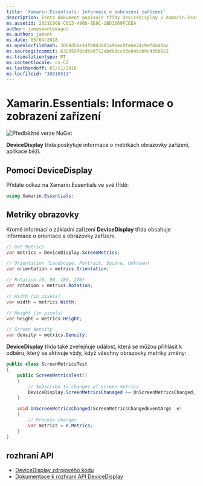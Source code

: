 ```yaml
---
title: 'Xamarin.Essentials: Informace o zobrazení zařízení'
description: Tento dokument popisuje třídy DeviceDisplay v Xamarin.Essentials, který poskytuje metriky obrazovky pro zařízení, na kterém je aplikace spuštěna.
ms.assetid: 2821C908-C613-490D-8E8C-1BD3269FCEEA
author: jamesmontemagno
ms.author: jamont
ms.date: 05/04/2018
ms.openlocfilehash: 3060d56e14fb0d3801a96ec0fe6e24c9efda4dac
ms.sourcegitcommit: 632955f8cdb80712abd8dcc30e046cb9c435b922
ms.translationtype: MT
ms.contentlocale: cs-CZ
ms.lasthandoff: 07/11/2018
ms.locfileid: "38816513"
---
```

# <a name="xamarinessentials-device-display-information"></a>Xamarin.Essentials: Informace o zobrazení zařízení

![Předběžné verze NuGet](~/media/shared/pre-release.png)

**DeviceDisplay** třída poskytuje informace o metrikách obrazovky zařízení, aplikace běží.

## <a name="using-devicedisplay"></a>Pomocí DeviceDisplay

Přidáte odkaz na Xamarin.Essentials ve své třídě:

```csharp
using Xamarin.Essentials;
```

## <a name="screen-metrics"></a>Metriky obrazovky

Kromě informací o základní zařízení **DeviceDisplay** třída obsahuje informace o orientace a obrazovky zařízení.

```csharp
// Get Metrics
var metrics = DeviceDisplay.ScreenMetrics;

// Orientation (Landscape, Portrait, Square, Unknown)
var orientation = metrics.Orientation;

// Rotation (0, 90, 180, 270)
var rotation = metrics.Rotation;

// Width (in pixels)
var width = metrics.Width;

// Height (in pixels)
var height = metrics.Height;

// Screen density
var density = metrics.Density;
```

**DeviceDisplay** třída také zveřejňuje událost, která se můžou přihlásit k odběru, který se aktivuje vždy, když všechny obrazovky metriky změny:

```csharp
public class ScreenMetricsTest
{
    public ScreenMetricsTest()
    {
        // Subscribe to changes of screen metrics
        DeviceDisplay.ScreenMetricsChanaged += OnScreenMetricsChanged;
    }

    void OnScreenMetricsChanged(ScreenMetricsChangedEventArgs  e)
    {
        // Process changes
        var metrics = e.Metrics;
    }
}
```

## <a name="api"></a>rozhraní API

- [DeviceDisplay zdrojového kódu](https://github.com/xamarin/Essentials/tree/master/Xamarin.Essentials/DeviceDisplay)
- [Dokumentace k rozhraní API DeviceDisplay](xref:Xamarin.Essentials.DeviceDisplay)
